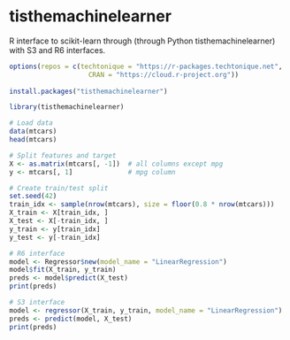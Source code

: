 # tisthemachinelearner 

R interface to scikit-learn through (through Python tisthemachinelearner) with S3 and R6 interfaces.

```R
options(repos = c(techtonique = "https://r-packages.techtonique.net",
                    CRAN = "https://cloud.r-project.org"))
                    
install.packages("tisthemachinelearner")            
```

```R
library(tisthemachinelearner)
```

```R
# Load data
data(mtcars)
head(mtcars)

# Split features and target
X <- as.matrix(mtcars[, -1])  # all columns except mpg
y <- mtcars[, 1]              # mpg column

# Create train/test split
set.seed(42)
train_idx <- sample(nrow(mtcars), size = floor(0.8 * nrow(mtcars)))
X_train <- X[train_idx, ]
X_test <- X[-train_idx, ]
y_train <- y[train_idx]
y_test <- y[-train_idx]

# R6 interface
model <- Regressor$new(model_name = "LinearRegression")
model$fit(X_train, y_train)
preds <- model$predict(X_test)
print(preds)

# S3 interface
model <- regressor(X_train, y_train, model_name = "LinearRegression")
preds <- predict(model, X_test)
print(preds)
```


